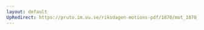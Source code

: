```yaml
---
layout: default
UpRedirect: https://pruto.im.uu.se/riksdagen-motions-pdf/1870/mot_1870__ak__110/mot_1870__ak__110-002.pdf
---
```


